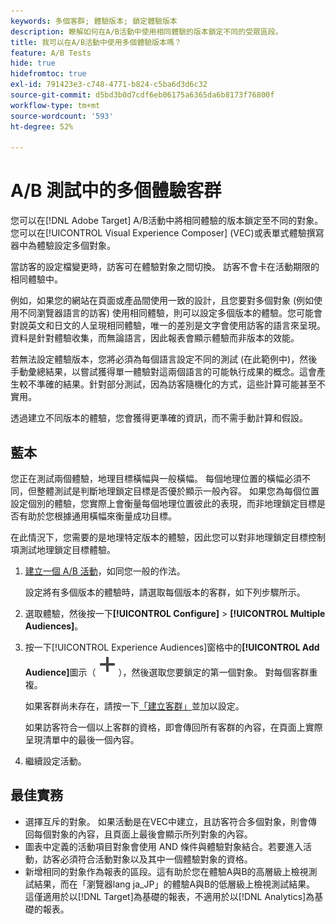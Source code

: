 ```yaml
---
keywords: 多個客群; 體驗版本; 鎖定體驗版本
description: 瞭解如何在A/B活動中使用相同體驗的版本鎖定不同的受眾區段。
title: 我可以在A/B活動中使用多個體驗版本嗎？
feature: A/B Tests
hide: true
hidefromtoc: true
exl-id: 791423e3-c748-4771-b824-c5ba6d3d6c32
source-git-commit: d5bd3b0d7cdf6eb06175a6365da6b8173f76800f
workflow-type: tm+mt
source-wordcount: '593'
ht-degree: 52%

---
```


# A/B 測試中的多個體驗客群

您可以在[!DNL Adobe Target] A/B活動中將相同體驗的版本鎖定至不同的對象。 您可以在[!UICONTROL Visual Experience Composer] (VEC)或表單式體驗撰寫器中為體驗設定多個對象。

當訪客的設定檔變更時，訪客可在體驗對象之間切換。 訪客不會卡在活動期限的相同體驗中。

例如，如果您的網站在頁面或產品間使用一致的設計，且您要對多個對象 (例如使用不同瀏覽器語言的訪客) 使用相同體驗，則可以設定多個版本的體驗。您可能會對說英文和日文的人呈現相同體驗，唯一的差別是文字會使用訪客的語言來呈現。資料是針對體驗收集，而無論語言，因此報表會顯示體驗而非版本的效能。

若無法設定體驗版本，您將必須為每個語言設定不同的測試 (在此範例中)，然後手動彙總結果，以嘗試獲得單一體驗對這兩個語言的可能執行成果的概念。這會產生較不準確的結果。針對部分測試，因為訪客隨機化的方式，這些計算可能甚至不實用。

透過建立不同版本的體驗，您會獲得更準確的資訊，而不需手動計算和假設。

## 藍本

您正在測試兩個體驗，地理目標橫幅與一般橫幅。 每個地理位置的橫幅必須不同，但整體測試是判斷地理鎖定目標是否優於顯示一般內容。 如果您為每個位置設定個別的體驗，您實際上會衡量每個地理位置彼此的表現，而非地理鎖定目標是否有助於您根據通用橫幅來衡量成功目標。

在此情況下，您需要的是地理特定版本的體驗，因此您可以對非地理鎖定目標控制項測試地理鎖定目標體驗。

1. [建立一個 A/B 活動](/help/main/c-activities/t-test-ab/t-test-create-ab/test-create-ab.md)，如同您一般的作法。

   設定將有多個版本的體驗時，請選取每個版本的客群，如下列步驟所示。

1. 選取體驗，然後按一下&#x200B;**[!UICONTROL Configure]** > **[!UICONTROL Multiple Audiences]**。

1. 按一下[!UICONTROL Experience Audiences]窗格中的&#x200B;**[!UICONTROL Add Audience]**&#x200B;圖示（![新增圖示](/help/main/assets/icons/Add.svg)），然後選取您要鎖定的第一個對象。 對每個客群重複。

   如果客群尚未存在，請按一下[「建立客群」](/help/main/c-target/c-audiences/create-audience.md#task_E18BD77A9A8F4ED0AC50569F94556558)並加以設定。

   如果訪客符合一個以上客群的資格，即會傳回所有客群的內容，在頁面上實際呈現清單中的最後一個內容。

1. 繼續設定活動。

## 最佳實務

* 選擇互斥的對象。 如果活動是在VEC中建立，且訪客符合多個對象，則會傳回每個對象的內容，且頁面上最後會顯示所列對象的內容。
* 圖表中定義的活動項目對象會使用 AND 條件與體驗對象結合。若要進入活動，訪客必須符合活動對象以及其中一個體驗對象的資格。
* 新增相同的對象作為報表的區段。這有助於您在體驗A與B的高層級上檢視測試結果，而在「瀏覽器lang ja_JP」的體驗A與B的低層級上檢視測試結果。 這僅適用於以[!DNL Target]為基礎的報表，不適用於以[!DNL Analytics]為基礎的報表。
